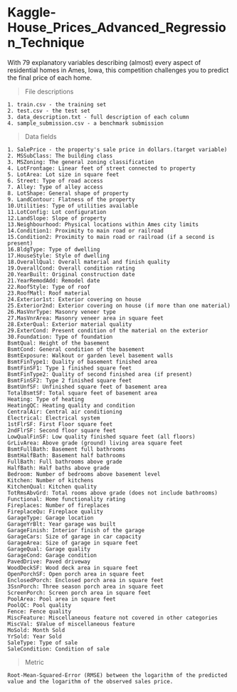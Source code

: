 # Kaggle-House_Prices_Advanced_Regression_Technique
With 79 explanatory variables describing (almost) every aspect of residential homes in Ames, Iowa, this competition challenges you to predict the final price of each home.

> File descriptions

    1. train.csv - the training set
    2. test.csv - the test set
    3. data_description.txt - full description of each column
    4. sample_submission.csv - a benchmark submission 

> Data fields

    1. SalePrice - the property's sale price in dollars.(target variable)
    2. MSSubClass: The building class
    3. MSZoning: The general zoning classification
    4. LotFrontage: Linear feet of street connected to property
    5. LotArea: Lot size in square feet
    6. Street: Type of road access
    7. Alley: Type of alley access
    8. LotShape: General shape of property
    9. LandContour: Flatness of the property
    10.Utilities: Type of utilities available
    11.LotConfig: Lot configuration
    12.LandSlope: Slope of property
    13.Neighbourhood: Physical locations within Ames city limits
    14.Condition1: Proximity to main road or railroad
    15.Condition2: Proximity to main road or railroad (if a second is present)
    16.BldgType: Type of dwelling
    17.HouseStyle: Style of dwelling
    18.OverallQual: Overall material and finish quality
    19.OverallCond: Overall condition rating
    20.YearBuilt: Original construction date
    21.YearRemodAdd: Remodel date
    22.RoofStyle: Type of roof
    23.RoofMatl: Roof material
    24.Exterior1st: Exterior covering on house
    25.Exterior2nd: Exterior covering on house (if more than one material)
    26.MasVnrType: Masonry veneer type
    27.MasVnrArea: Masonry veneer area in square feet
    28.ExterQual: Exterior material quality
    29.ExterCond: Present condition of the material on the exterior
    30.Foundation: Type of foundation
    BsmtQual: Height of the basement
    BsmtCond: General condition of the basement
    BsmtExposure: Walkout or garden level basement walls
    BsmtFinType1: Quality of basement finished area
    BsmtFinSF1: Type 1 finished square feet
    BsmtFinType2: Quality of second finished area (if present)
    BsmtFinSF2: Type 2 finished square feet
    BsmtUnfSF: Unfinished square feet of basement area
    TotalBsmtSF: Total square feet of basement area
    Heating: Type of heating
    HeatingQC: Heating quality and condition
    CentralAir: Central air conditioning
    Electrical: Electrical system
    1stFlrSF: First Floor square feet
    2ndFlrSF: Second floor square feet
    LowQualFinSF: Low quality finished square feet (all floors)
    GrLivArea: Above grade (ground) living area square feet
    BsmtFullBath: Basement full bathrooms
    BsmtHalfBath: Basement half bathrooms
    FullBath: Full bathrooms above grade
    HalfBath: Half baths above grade
    Bedroom: Number of bedrooms above basement level
    Kitchen: Number of kitchens
    KitchenQual: Kitchen quality
    TotRmsAbvGrd: Total rooms above grade (does not include bathrooms)
    Functional: Home functionality rating
    Fireplaces: Number of fireplaces
    FireplaceQu: Fireplace quality
    GarageType: Garage location
    GarageYrBlt: Year garage was built
    GarageFinish: Interior finish of the garage
    GarageCars: Size of garage in car capacity
    GarageArea: Size of garage in square feet
    GarageQual: Garage quality
    GarageCond: Garage condition
    PavedDrive: Paved driveway
    WoodDeckSF: Wood deck area in square feet
    OpenPorchSF: Open porch area in square feet
    EnclosedPorch: Enclosed porch area in square feet
    3SsnPorch: Three season porch area in square feet
    ScreenPorch: Screen porch area in square feet
    PoolArea: Pool area in square feet
    PoolQC: Pool quality
    Fence: Fence quality
    MiscFeature: Miscellaneous feature not covered in other categories
    MiscVal: $Value of miscellaneous feature
    MoSold: Month Sold
    YrSold: Year Sold
    SaleType: Type of sale
    SaleCondition: Condition of sale
    
   > Metric
   
    Root-Mean-Squared-Error (RMSE) between the logarithm of the predicted value and the logarithm of the observed sales price. 
